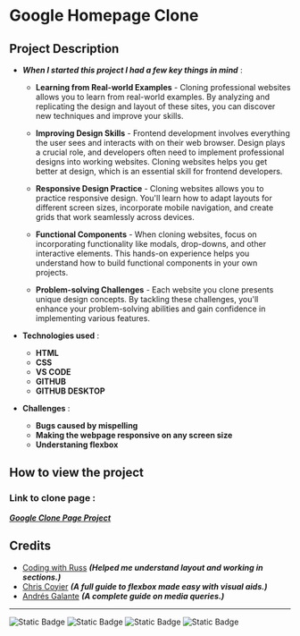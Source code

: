# Google Homepage Clone

## Project Description

* **_When I started this project I had a few key things in mind_** :

  * **Learning from Real-world Examples** - Cloning professional websites allows you to learn from real-world examples. By analyzing and replicating the design and layout of these sites, you can discover new techniques and improve your skills.

  * **Improving Design Skills** - Frontend development involves everything the user sees and interacts with on their web browser. Design plays a crucial role, and developers often need to implement professional designs into working websites. Cloning websites helps you get better at design, which is an essential skill for frontend developers.

  * **Responsive Design Practice** - Cloning websites allows you to practice responsive design. You'll learn how to adapt layouts for different screen sizes, incorporate mobile navigation, and create grids that work seamlessly across devices.

  * **Functional Components** - When cloning websites, focus on incorporating functionality like modals, drop-downs, and other interactive elements. This hands-on experience helps you understand how to build functional components in your own projects.

  * **Problem-solving Challenges** - Each website you clone presents unique design concepts. By tackling these challenges, you'll enhance your problem-solving abilities and gain confidence in implementing various features.
 
* **Technologies used** :

  * **HTML**
  * **CSS**
  * **VS CODE**
  * **GITHUB**
  * **GITHUB DESKTOP**
 
* **Challenges** :

  * **Bugs caused by mispelling**
  * **Making the webpage responsive on any screen size**
  * **Understaning flexbox**


## How to view the project 

  ### Link to clone page :

  **_[Google Clone Page Project](https://idyllic-sawine-f6b0e8.netlify.app/)_**

  ## Credits

  * [Coding with Russ](https://youtu.be/TrfyFqKmhmk?si=rolLd0S3FJeiYx4R)  **_(Helped me understand layout and working in sections.)_**
  * [Chris Coyier](https://css-tricks.com/snippets/css/a-guide-to-flexbox/)  **_(A full guide to flexbox made easy with visual aids.)_**
  * [Andrés Galante](https://css-tricks.com/a-complete-guide-to-css-media-queries/)  **_(A complete guide on media queries.)_**

  




---

![Static Badge](https://img.shields.io/badge/HTML%20-%20orange) ![Static Badge](https://img.shields.io/badge/CSS%20-%20blue?logo=css) ![Static Badge](https://img.shields.io/badge/VS%20CODE%20-%20lightblue) ![Static Badge](https://img.shields.io/badge/GITHUB%20-%20purple)






